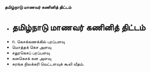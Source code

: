 **தமிழ்நாடு மாணவர் கணினித் திட்டம்**
- # தமிழ்நாடு மாணவர் கணினித் திட்டம்
- n. கெசக்கணக்கில் பரப்பளவு
- மொத்தக் கெச அளவு
- சதுரகெசப் பரப்பளவு
- கனகெசக் கன அளவு
- சுரங்க நிலக்கரி வெட்டளவுக் கூலி வீதம்.

